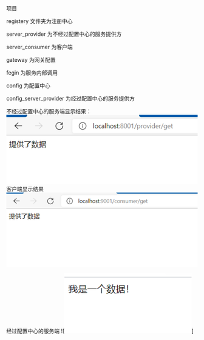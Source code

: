 项目

registery 文件夹为注册中心

server_provider 为不经过配置中心的服务提供方

server_consumer 为客户端

gateway 为网关配置

fegin 为服务内部调用

config 为配置中心
 
 config_server_provider 为经过配置中心的服务提供方

不经过配置中心的服务端显示结果：
![结果2](_v_images/20211027115102171_10197.png)
客户端显示结果
![结果1](_v_images/20211027115114063_24813.png)

经过配置中心的服务端
![![结果3](_v_images/20211027115121784_26936.png)]
